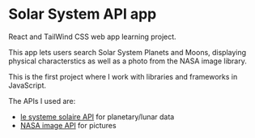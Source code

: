 # Solar System API app

React and TailWind CSS web app learning project.

This app lets users search Solar System Planets and Moons, displaying
physical characterstics as well as a photo from the NASA image
library.

This is the first project where I work with libraries and frameworks
in JavaScript.

The APIs I used are:
- [le systeme solaire API](https://api.le-systeme-solaire.net/en/)
for planetary/lunar data
- [NASA image API](https://api.nasa.gov/) for pictures